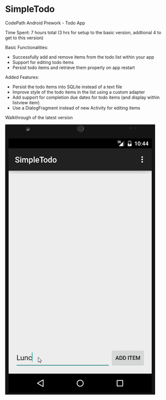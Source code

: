 # SimpleTodo
CodePath Android Prework - Todo App

Time Spent: 7 hours total (3 hrs for setup to the basic version, addtional 4 to get to this version)

Basic Functionalities:
- Successfully add and remove items from the todo list within your app
- Support for editing todo items
- Persist todo items and retrieve them properly on app restart

Added Features:
- Persist the todo items into SQLite instead of a text file
- Improve style of the todo items in the list using a custom adapter
- Add support for completion due dates for todo items (and display within listview item)
- Use a DialogFragment instead of new Activity for editing items

Walkthrough of the latest version

![alt tag](walkthrough_V1.gif)